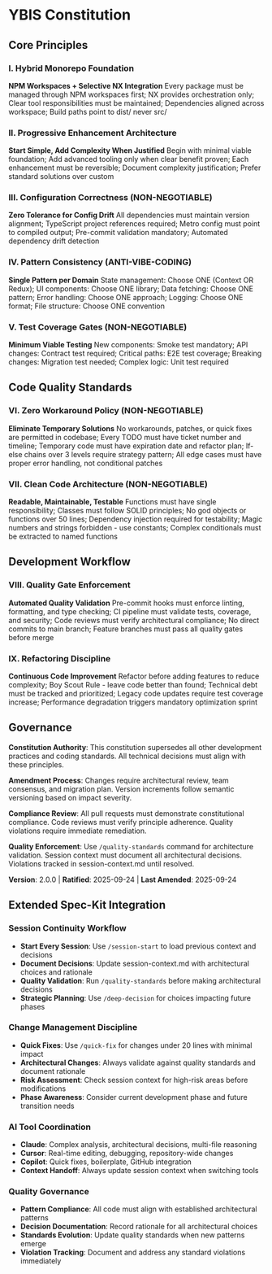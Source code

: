 <!--
SYNC IMPACT REPORT:
Version: 1.0.0 → 2.0.0 (MAJOR - New quality enforcement principles added)
Added sections:
- Code Quality Standards (anti-workaround principles)
- Development Workflow (quality gates)
Modified principles: None renamed
Removed sections: None
Templates requiring updates:
✅ .specify/templates/plan-template.md - Constitution Check section aligned
✅ .specify/templates/spec-template.md - No changes needed
✅ .specify/templates/tasks-template.md - No changes needed
Follow-up TODOs: None
-->

# YBIS Constitution
<!-- YBIS Fresh Start Development Constitution -->

## Core Principles

### I. Hybrid Monorepo Foundation
**NPM Workspaces + Selective NX Integration**
Every package must be managed through NPM workspaces first; NX provides orchestration only; Clear tool responsibilities must be maintained; Dependencies aligned across workspace; Build paths point to dist/ never src/

### II. Progressive Enhancement Architecture
**Start Simple, Add Complexity When Justified**
Begin with minimal viable foundation; Add advanced tooling only when clear benefit proven; Each enhancement must be reversible; Document complexity justification; Prefer standard solutions over custom

### III. Configuration Correctness (NON-NEGOTIABLE)
**Zero Tolerance for Config Drift**
All dependencies must maintain version alignment; TypeScript project references required; Metro config must point to compiled output; Pre-commit validation mandatory; Automated dependency drift detection

### IV. Pattern Consistency (ANTI-VIBE-CODING)
**Single Pattern per Domain**
State management: Choose ONE (Context OR Redux); UI components: Choose ONE library; Data fetching: Choose ONE pattern; Error handling: Choose ONE approach; Logging: Choose ONE format; File structure: Choose ONE convention

### V. Test Coverage Gates (NON-NEGOTIABLE)
**Minimum Viable Testing**
New components: Smoke test mandatory; API changes: Contract test required; Critical paths: E2E test coverage; Breaking changes: Migration test needed; Complex logic: Unit test required

## Code Quality Standards

### VI. Zero Workaround Policy (NON-NEGOTIABLE)
**Eliminate Temporary Solutions**
No workarounds, patches, or quick fixes are permitted in codebase; Every TODO must have ticket number and timeline; Temporary code must have expiration date and refactor plan; If-else chains over 3 levels require strategy pattern; All edge cases must have proper error handling, not conditional patches

### VII. Clean Code Architecture (NON-NEGOTIABLE)
**Readable, Maintainable, Testable**
Functions must have single responsibility; Classes must follow SOLID principles; No god objects or functions over 50 lines; Dependency injection required for testability; Magic numbers and strings forbidden - use constants; Complex conditionals must be extracted to named functions

## Development Workflow

### VIII. Quality Gate Enforcement
**Automated Quality Validation**
Pre-commit hooks must enforce linting, formatting, and type checking; CI pipeline must validate tests, coverage, and security; Code reviews must verify architectural compliance; No direct commits to main branch; Feature branches must pass all quality gates before merge

### IX. Refactoring Discipline
**Continuous Code Improvement**
Refactor before adding features to reduce complexity; Boy Scout Rule - leave code better than found; Technical debt must be tracked and prioritized; Legacy code updates require test coverage increase; Performance degradation triggers mandatory optimization sprint

## Governance

**Constitution Authority**: This constitution supersedes all other development practices and coding standards. All technical decisions must align with these principles.

**Amendment Process**: Changes require architectural review, team consensus, and migration plan. Version increments follow semantic versioning based on impact severity.

**Compliance Review**: All pull requests must demonstrate constitutional compliance. Code reviews must verify principle adherence. Quality violations require immediate remediation.

**Quality Enforcement**: Use `/quality-standards` command for architecture validation. Session context must document all architectural decisions. Violations tracked in session-context.md until resolved.

**Version**: 2.0.0 | **Ratified**: 2025-09-24 | **Last Amended**: 2025-09-24

## Extended Spec-Kit Integration

### Session Continuity Workflow
- **Start Every Session**: Use `/session-start` to load previous context and decisions
- **Document Decisions**: Update session-context.md with architectural choices and rationale
- **Quality Validation**: Run `/quality-standards` before making architectural decisions
- **Strategic Planning**: Use `/deep-decision` for choices impacting future phases

### Change Management Discipline
- **Quick Fixes**: Use `/quick-fix` for changes under 20 lines with minimal impact
- **Architectural Changes**: Always validate against quality standards and document rationale
- **Risk Assessment**: Check session context for high-risk areas before modifications
- **Phase Awareness**: Consider current development phase and future transition needs

### AI Tool Coordination
- **Claude**: Complex analysis, architectural decisions, multi-file reasoning
- **Cursor**: Real-time editing, debugging, repository-wide changes
- **Copilot**: Quick fixes, boilerplate, GitHub integration
- **Context Handoff**: Always update session context when switching tools

### Quality Governance
- **Pattern Compliance**: All code must align with established architectural patterns
- **Decision Documentation**: Record rationale for all architectural choices
- **Standards Evolution**: Update quality standards when new patterns emerge
- **Violation Tracking**: Document and address any standard violations immediately